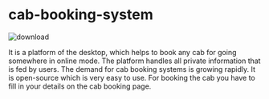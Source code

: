 # cab-booking-system











![download](https://github.com/radhika3131/cab-booking-system/assets/102825662/4aee0c42-8e9a-43dd-ad5b-3eb6dc6208f4)















It is a platform of the desktop, which helps to book any cab for going somewhere in online mode. The platform handles all private information that is fed by users. The demand for cab booking systems is growing rapidly. It is open-source which is very easy to use. For booking the cab you have to fill in your details on the cab booking page.
